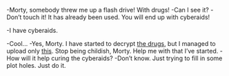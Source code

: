 -Morty, somebody threw me up a flash drive! 
With drugs! 
-Can I see it? 
-Don’t touch it! It has already been used. You will end up with cyberaids!




-I have cyberaids.

-Cool... 
-Yes, Morty. I have started to decrypt [the drugs](drugs), but I managed to upload only [this](some_files.zip). Stop being childish, Morty. Help me with that I’ve started. 
-How will it help curing the cyberaids? 
-Don’t know. Just trying to fill in some plot holes. Just do it. 
